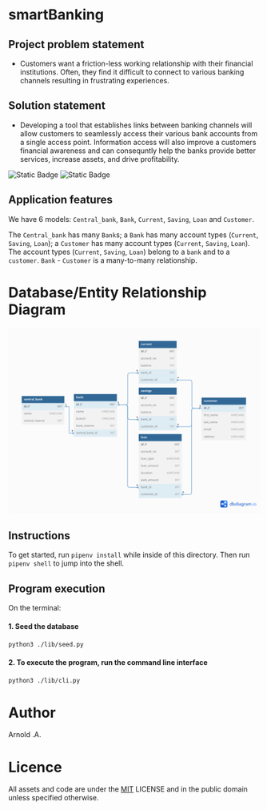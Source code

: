 # smartBanking

## Project problem statement 
- Customers want a friction-less working relationship with their financial institutions. Often, they find it difficult to connect to various banking channels resulting in frustrating experiences.

## Solution statement 
- Developing a tool that establishes links between banking channels will allow customers to seamlessly access their various bank accounts from a single access point. Information access will also improve a customers financial awareness and can consequntly help the banks provide better services, increase assets, and drive profitability.

![Static Badge](https://img.shields.io/badge/Python-FFD43B?style=for-the-badge&logo=python&logoColor=blue)
![Static Badge](https://img.shields.io/badge/PostgreSQL-316192?style=for-the-badge&logo=postgresql&logoColor=white)


## Application features

We have 6 models: `Central_bank`, `Bank`, `Current`, `Saving`, `Loan` and `Customer`. 

The `Central_bank` has many `Bank`s; a `Bank` has many account types (`Current`, `Saving`, `Loan`); a `Customer` has many account types (`Current`, `Saving`, `Loan`). The account types (`Current`, `Saving`, `Loan`) belong to a `bank` and to a `customer`. `Bank` - `Customer` is a many-to-many relationship.  


# Database/Entity Relationship Diagram 
![Entity Relationship Diagram](./images/smartBanking.png?raw=true)


## Instructions

To get started, run `pipenv install` while inside of this directory. Then run
`pipenv shell` to jump into the shell.

## Program execution
On the terminal:
#### 1. Seed the database

```bash
python3 ./lib/seed.py
```

#### 2. To execute the program, run the command line interface
```bash
python3 ./lib/cli.py
```

# Author
Arnold .A.

# Licence
All assets and code are under the [MIT](https://choosealicense.com/licenses/mit/) LICENSE and in the public domain unless specified otherwise.

